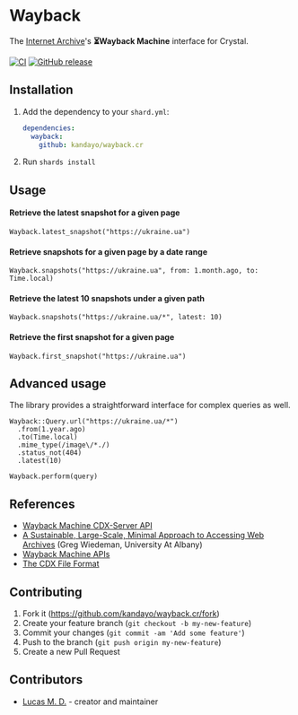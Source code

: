 # Wayback

The [Internet Archive](https://archive.org/)'s **⏳Wayback Machine** interface for Crystal.

[![CI](https://github.com/kandayo/wayback.cr/actions/workflows/ci.yml/badge.svg)](https://github.com/kandayo/wayback.cr/actions/workflows/ci.yml)
[![GitHub release](https://img.shields.io/github/release/kandayo/wayback.cr.svg?label=Release)](https://github.com/kandayo/wayback.cr/releases)

## Installation

1. Add the dependency to your `shard.yml`:

   ```yaml
   dependencies:
     wayback:
       github: kandayo/wayback.cr
   ```

2. Run `shards install`

## Usage

#### Retrieve the latest snapshot for a given page

```crystal
Wayback.latest_snapshot("https://ukraine.ua")
```

#### Retrieve snapshots for a given page by a date range

```crystal
Wayback.snapshots("https://ukraine.ua", from: 1.month.ago, to: Time.local)
```

#### Retrieve the latest 10 snapshots under a given path

```crystal
Wayback.snapshots("https://ukraine.ua/*", latest: 10)
```

#### Retrieve the first snapshot for a given page

```crystal
Wayback.first_snapshot("https://ukraine.ua")
```

## Advanced usage

The library provides a straightforward interface for complex queries as well.

```crystal
Wayback::Query.url("https://ukraine.ua/*")
  .from(1.year.ago)
  .to(Time.local)
  .mime_type(/image\/*./)
  .status_not(404)
  .latest(10)
```

```crystal
Wayback.perform(query)
```

## References

- [Wayback Machine CDX-Server API](https://github.com/internetarchive/wayback/blob/master/wayback-cdx-server/README.md)
- [A Sustainable, Large-Scale, Minimal Approach to Accessing Web Archives](https://web.archive.org/web/20220116031116/https://archive-it.org/blog/post/a-sustainable-large-scale-minimal-approach-to-accessing-web-archives/) (Greg Wiedeman, University At Albany)
- [Wayback Machine APIs](https://archive.org/help/wayback_api.php)
- [The CDX File Format](https://archive.org/web/researcher/cdx_file_format.php)

## Contributing

1. Fork it (<https://github.com/kandayo/wayback.cr/fork>)
2. Create your feature branch (`git checkout -b my-new-feature`)
3. Commit your changes (`git commit -am 'Add some feature'`)
4. Push to the branch (`git push origin my-new-feature`)
5. Create a new Pull Request

## Contributors

- [Lucas M. D.](https://github.com/kandayo) - creator and maintainer
